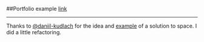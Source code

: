 
##Portfolio example [link](so2niko.github.io)
__________________________
Thanks to [@daniil-kudlach](https://github.com/Daniil-Kudlach) for the idea and [example](https://daniil-kudlach.github.io/hw-dom-builder/) of a solution to space.
I did a little refactoring.

